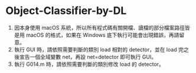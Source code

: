 # Object-Classifier-by-DL

1. 因本身使用 macOS 系統，所以所有程式碼有關開檔、讀檔的部分檔案路徑皆是用 macOS 的格式，如果在 Windows 底下執行可能會出現錯誤，再請留意。
2. 執行 GUI 時，請依照需要判斷的類別 load 相對的 detector，並在 load 完之後宣告一個全域變數 net，再設 net=detector 即可執行 GUI。
3. 執行 G014.m 時，請依照需要判斷的類別修改 load 的 detector。
